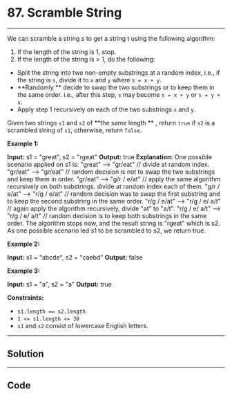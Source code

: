 # 87. Scramble String

---

We can scramble a string s to get a string t using the following algorithm:

  1. If the length of the string is 1, stop.
  2. If the length of the string is > 1, do the following: 
 * Split the string into two non-empty substrings at a random index, i.e., if the string is `s`, divide it to `x` and `y` where `s = x + y`.
 * **Randomly **  decide to swap the two substrings or to keep them in the same order. i.e., after this step, `s` may become `s = x + y` or `s = y + x`.
 * Apply step 1 recursively on each of the two substrings `x` and `y`.



Given two strings `s1` and `s2` of **the same length ** , return `true` if `s2` is a scrambled string of `s1`, otherwise, return `false`.

 

**Example 1:**


**Input:** s1 = "great", s2 = "rgeat"
**Output:** true
**Explanation:** One possible scenario applied on s1 is:
"great" --> "gr/eat" // divide at random index.
"gr/eat" --> "gr/eat" // random decision is not to swap the two substrings and keep them in order.
"gr/eat" --> "g/r / e/at" // apply the same algorithm recursively on both substrings. divide at random index each of them.
"g/r / e/at" --> "r/g / e/at" // random decision was to swap the first substring and to keep the second substring in the same order.
"r/g / e/at" --> "r/g / e/ a/t" // again apply the algorithm recursively, divide "at" to "a/t".
"r/g / e/ a/t" --> "r/g / e/ a/t" // random decision is to keep both substrings in the same order.
The algorithm stops now, and the result string is "rgeat" which is s2.
As one possible scenario led s1 to be scrambled to s2, we return true.


**Example 2:**


**Input:** s1 = "abcde", s2 = "caebd"
**Output:** false


**Example 3:**


**Input:** s1 = "a", s2 = "a"
**Output:** true


 

**Constraints:**

  * `s1.length == s2.length`
  * `1 <= s1.length <= 30`
  * `s1` and `s2` consist of lowercase English letters.

---

## Solution



---

## Code
```python


```